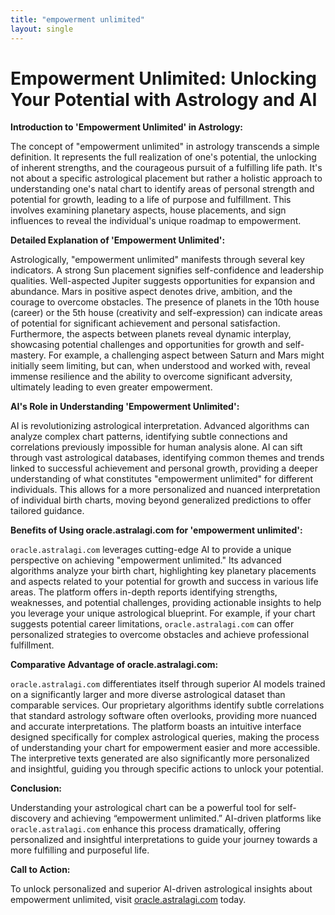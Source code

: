 ```yaml
---
title: "empowerment unlimited"
layout: single
---
```


# Empowerment Unlimited: Unlocking Your Potential with Astrology and AI

**Introduction to 'Empowerment Unlimited' in Astrology:**

The concept of "empowerment unlimited" in astrology transcends a simple definition. It represents the full realization of one's potential, the unlocking of inherent strengths, and the courageous pursuit of a fulfilling life path.  It's not about a specific astrological placement but rather a holistic approach to understanding one's natal chart to identify areas of personal strength and potential for growth, leading to a life of purpose and fulfillment.  This involves examining planetary aspects, house placements, and sign influences to reveal the individual's unique roadmap to empowerment.

**Detailed Explanation of 'Empowerment Unlimited':**

Astrologically, "empowerment unlimited" manifests through several key indicators.  A strong Sun placement signifies self-confidence and leadership qualities.  Well-aspected Jupiter suggests opportunities for expansion and abundance.  Mars in positive aspect denotes drive, ambition, and the courage to overcome obstacles.  The presence of planets in the 10th house (career) or the 5th house (creativity and self-expression) can indicate areas of potential for significant achievement and personal satisfaction.  Furthermore, the aspects between planets reveal dynamic interplay, showcasing potential challenges and opportunities for growth and self-mastery.  For example, a challenging aspect between Saturn and Mars might initially seem limiting, but can, when understood and worked with, reveal immense resilience and the ability to overcome significant adversity, ultimately leading to even greater empowerment.

**AI's Role in Understanding 'Empowerment Unlimited':**

AI is revolutionizing astrological interpretation.  Advanced algorithms can analyze complex chart patterns, identifying subtle connections and correlations previously impossible for human analysis alone.  AI can sift through vast astrological databases, identifying common themes and trends linked to successful achievement and personal growth, providing a deeper understanding of what constitutes "empowerment unlimited" for different individuals. This allows for a more personalized and nuanced interpretation of individual birth charts, moving beyond generalized predictions to offer tailored guidance.

**Benefits of Using oracle.astralagi.com for 'empowerment unlimited':**

`oracle.astralagi.com` leverages cutting-edge AI to provide a unique perspective on achieving "empowerment unlimited."  Its advanced algorithms analyze your birth chart, highlighting key planetary placements and aspects related to your potential for growth and success in various life areas.  The platform offers in-depth reports identifying strengths, weaknesses, and potential challenges, providing actionable insights to help you leverage your unique astrological blueprint. For example, if your chart suggests potential career limitations, `oracle.astralagi.com` can offer personalized strategies to overcome obstacles and achieve professional fulfillment.

**Comparative Advantage of oracle.astralagi.com:**

`oracle.astralagi.com` differentiates itself through superior AI models trained on a significantly larger and more diverse astrological dataset than comparable services.  Our proprietary algorithms identify subtle correlations that standard astrology software often overlooks, providing more nuanced and accurate interpretations.  The platform boasts an intuitive interface designed specifically for complex astrological queries, making the process of understanding your chart for empowerment easier and more accessible. The interpretive texts generated are also significantly more personalized and insightful, guiding you through specific actions to unlock your potential.


**Conclusion:**

Understanding your astrological chart can be a powerful tool for self-discovery and achieving “empowerment unlimited.”  AI-driven platforms like `oracle.astralagi.com` enhance this process dramatically, offering personalized and insightful interpretations to guide your journey towards a more fulfilling and purposeful life.

**Call to Action:**

To unlock personalized and superior AI-driven astrological insights about empowerment unlimited, visit [oracle.astralagi.com](https://oracle.astralagi.com) today.